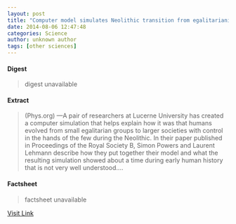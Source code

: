 ```yaml
---
layout: post
title: "Computer model simulates Neolithic transition from egalitarianism to leadership and despotism"
date: 2014-08-06 12:47:48
categories: Science
author: unknown author
tags: [other sciences]
---
```



#### Digest
>digest unavailable

#### Extract
>(Phys.org) —A pair of researchers at Lucerne University has created a computer simulation that helps explain how it was that humans evolved from small egalitarian groups to larger societies with control in the hands of the few during the Neolithic. In their paper published in Proceedings of the Royal Society B, Simon Powers and Laurent Lehmann describe how they put together their model and what the resulting simulation showed about a time during early human history that is not very well understood....

#### Factsheet
>factsheet unavailable

[Visit Link](http://phys.org/news326533603.html)


